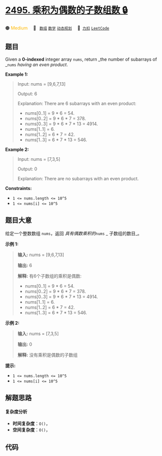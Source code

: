 # [2495. 乘积为偶数的子数组数 🔒](https://2xiao.github.io/leetcode-js/problem/2495.html)

🟠 <font color=#ffb800>Medium</font>&emsp; 🔖&ensp; [`数组`](/tag/array.md) [`数学`](/tag/math.md) [`动态规划`](/tag/dynamic-programming.md)&emsp; 🔗&ensp;[`力扣`](https://leetcode.cn/problems/number-of-subarrays-having-even-product) [`LeetCode`](https://leetcode.com/problems/number-of-subarrays-having-even-product)

## 题目

Given a **0-indexed** integer array `nums`, return _the number of subarrays of
_`nums` _having an even product_.



**Example 1:**

> Input: nums = [9,6,7,13]
> 
> Output: 6
> 
> Explanation: There are 6 subarrays with an even product:
> - nums[0..1] = 9 * 6 = 54.
> - nums[0..2] = 9 * 6 * 7 = 378.
> - nums[0..3] = 9 * 6 * 7 * 13 = 4914.
> - nums[1..1] = 6.
> - nums[1..2] = 6 * 7 = 42.
> - nums[1..3] = 6 * 7 * 13 = 546.

**Example 2:**

> Input: nums = [7,3,5]
> 
> Output: 0
> 
> Explanation: There are no subarrays with an even product.

**Constraints:**

  * `1 <= nums.length <= 10^5`
  * `1 <= nums[i] <= 10^5`


## 题目大意

给定一个整数数组 `nums`，返回 _具有偶数乘积的_`nums` _ 子数组的数目_。



**示例 1:**

> 
> 
> 
> 
> 
> **输入:** nums = [9,6,7,13]
> 
> **输出:** 6
> 
> **解释:** 有6个子数组的乘积是偶数:
> - nums[0..1] = 9 * 6 = 54.
> - nums[0..2] = 9 * 6 * 7 = 378.
> - nums[0..3] = 9 * 6 * 7 * 13 = 4914.
> - nums[1..1] = 6.
> - nums[1..2] = 6 * 7 = 42.
> - nums[1..3] = 6 * 7 * 13 = 546.
> 
> 

**示例 2:**

> 
> 
> 
> 
> 
> **输入:** nums = [7,3,5]
> 
> **输出:** 0
> 
> **解释:** 没有乘积是偶数的子数组
> 
> 



**提示:**

  * `1 <= nums.length <= 10^5`
  * `1 <= nums[i] <= 10^5`


## 解题思路

#### 复杂度分析

- **时间复杂度**：`O()`，
- **空间复杂度**：`O()`，

## 代码

```javascript

```